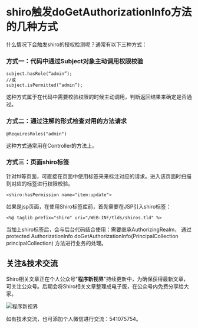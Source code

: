 # shiro触发doGetAuthorizationInfo方法的几种方式

什么情况下会触发shiro的授权检测呢？通常有以下三种方式：

### 方式一：代码中通过Subject对象主动调用权限校验

```
subject.hasRole(“admin”);
//或
subject.isPermitted(“admin”);
```

这种方式属于在代码中需要校验权限的时候主动调用，判断返回结果来确定是否通过。

### 方式二：通过注解的形式检查对用的方法请求

```
@RequiresRoles("admin")
```
这种方式通常用在Controller的方法上。

### 方式三：页面shiro标签

针对ftl等页面，可直接在页面中使用标签来来标注对应的请求。进入该页面时扫描到对应的标签进行权限校验。

```
<shiro:hasPermission name="item:update">
```
如果是jsp页面，在使用Shiro标签库前，首先需要在JSP引入shiro标签：
```
<%@ taglib prefix="shiro" uri="/WEB-INF/tlds/shiros.tld" %>
```
当加上shiro标签后，会与后台代码结合使用：需要继承AuthorizingRealm，
通过protected AuthorizationInfo doGetAuthorizationInfo(PrincipalCollection principalCollection) 方法进行业务的处理。
                       


## 关注&技术交流

Shiro相关文章正在个人公众号"**程序新视界**"持续更新中，为确保获得最新文章，可关注公众号。后期会将Shiro相关文章整理成电子版，在公众号内免费分享给大家。

![程序新视界](https://www.choupangxia.com/wp-content/uploads/2019/07/weixin.jpg)

如有技术交流，也可添加个人微信进行交流：541075754。